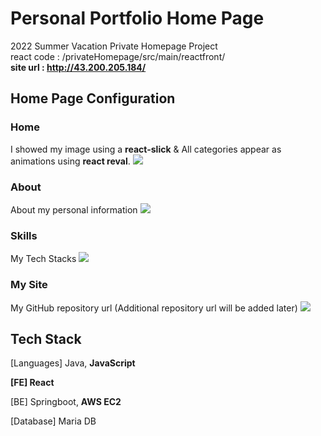 # Personal Portfolio Home Page
2022 Summer Vacation Private Homepage Project <br/>
react code : /privateHomepage/src/main/reactfront/ <br/>
**site url : http://43.200.205.184/** 

## Home Page Configuration

### Home
I showed my image using a **react-slick** & All categories appear as animations using **react reval**.
<img src="https://user-images.githubusercontent.com/97934158/185891231-7bec49e6-a132-4596-84a5-43f26e6f7783.png">

### About
About my personal information
<img src="https://user-images.githubusercontent.com/97934158/185892971-2520b2a4-4e21-4a66-bad9-9695571dec23.png">

### Skills
My Tech Stacks
<img src="https://user-images.githubusercontent.com/97934158/185894446-a89d4387-ded0-47d7-9f9a-ed4eaeffab5a.png">


### My Site
My GitHub repository url (Additional repository url will be added later)
<img src="https://user-images.githubusercontent.com/97934158/185895562-c73bfe49-57ab-4a79-8647-b7172f0e3074.png">


## Tech Stack

[Languages] Java, **JavaScript**

**[FE] React**

[BE] Springboot, **AWS EC2**

[Database] Maria DB
